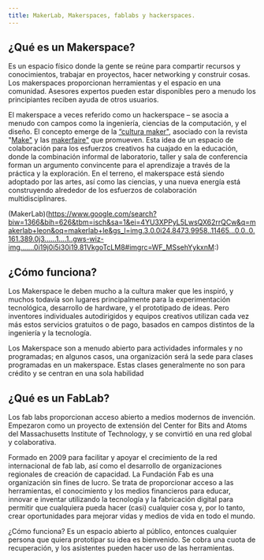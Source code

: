 ```yaml
---
title: MakerLab, Makerspaces, fablabs y hackerspaces.
---
```


## ¿Qué es un Makerspace?

Es un espacio físico donde la gente se reúne para compartir recursos y conocimientos, trabajar en proyectos, hacer networking y construir cosas. Los makerspaces proporcionan herramientas y el espacio en una comunidad. Asesores expertos pueden estar disponibles pero a menudo los principiantes reciben ayuda de otros usuarios.

El makerspace a veces referido como un hackerspace – se asocia a menudo con campos como la ingeniería, ciencias de la computación, y el diseño. El concepto emerge de la [“cultura maker"](https://es.wikipedia.org/wiki/Cultura_Maker), asociado con la revista "[Make"](https://makezine.com/) y las [makerfaire"](https://makerfaire.com/) que promueven. Esta idea de un espacio de colaboración para los esfuerzos creativos ha cuajado en la educación, donde la combinación informal de laboratorio, taller y sala de conferencia forman un argumento convincente para el aprendizaje a través de la práctica y la exploración. En el terreno, el makerspace está siendo adoptado por las artes, así como las ciencias, y una nueva energía está construyendo alrededor de los esfuerzos de colaboración multidisciplinares.

(MakerLab)(https://www.google.com/search?biw=1366&bih=626&tbm=isch&sa=1&ei=4YU3XPPyL5LwsQX62rrQCw&q=makerlab+leon&oq=makerlab+le&gs_l=img.3.0.0i24.8473.9958..11465...0.0..0.161.389.0j3......1....1..gws-wiz-img.......0i19j0i5i30i19.81VkgoTcLM8#imgrc=WF_MSsehYykxnM:)

## ¿Cómo funciona?

Los Makerspace le deben mucho a la cultura maker que les inspiró, y muchos todavía son lugares principalmente para la experimentación tecnológica, desarrollo de hardware, y el prototipado de ideas. Pero inventores individuales autodirigidos y equipos creativos utilizan cada vez más estos servicios gratuitos o de pago, basados en campos distintos de la ingeniería y la tecnología.

Los Makerspace son a menudo abierto para actividades informales y no programadas; en algunos casos, una organización será la sede para clases programadas en un makerspace. Estas clases generalmente no son para crédito y se centran en una sola habilidad

## ¿Qué es un FabLab?

Los fab labs proporcionan acceso abierto a medios modernos de invención. Empezaron como un proyecto de extensión del Center for Bits and Atoms del Massachusetts Institute of Technology, y se convirtió en una red global y colaborativa. 

Formado en 2009 para facilitar y apoyar el crecimiento de la red internacional de fab lab, así como el desarrollo de organizaciones regionales de creación de capacidad. La Fundación Fab es una organización sin fines de lucro. Se trata de proporcionar acceso a las herramientas, el conocimiento y los medios financieros para educar, innovar e inventar utilizando la tecnología y la fabricación digital para permitir que cualquiera pueda hacer (casi) cualquier cosa y, por lo tanto, crear oportunidades para mejorar vidas y medios de vida en todo el mundo.

¿Cómo funciona?
Es un espacio abierto al público, entonces cualquier persona que quiera prototipar su idea es bienvenido.
Se cobra una cuota de recuperación, y los asistentes pueden hacer uso de las herramientas.

